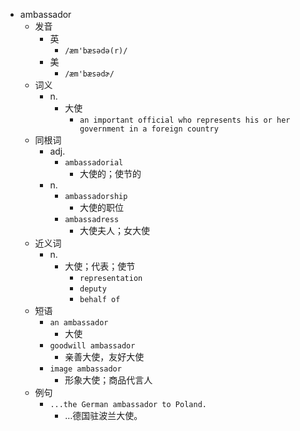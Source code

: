 - ambassador
  - 发音
    - 英
      - `/æm'bæsədə(r)/`
    - 美
      - `/æm'bæsədɚ/`
  - 词义
    - n.
      - 大使
        - `an important official who represents his or her government in a foreign country`
  - 同根词
    - adj.
      - `ambassadorial`
        - 大使的；使节的
    - n.
      - `ambassadorship`
        - 大使的职位
      - `ambassadress`
        - 大使夫人；女大使
  - 近义词
    - n.
      - 大使；代表；使节
        - `representation`
        - `deputy`
        - `behalf of`
  - 短语
    - `an ambassador`
      - 大使 
    - `goodwill ambassador`
      - 亲善大使，友好大使 
    - `image ambassador`
      - 形象大使；商品代言人 
  - 例句
    - `...the German ambassador to Poland.`
      - …德国驻波兰大使。

